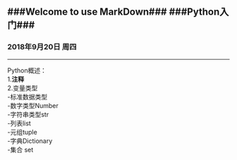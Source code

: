 ###Welcome to use MarkDown###
###Python入门###
---

### 2018年9月20日 周四 ###
---
Python概述：   
1.**注释**     
2.变量类型   
-标准数据类型  
  -数字类型Number   
  -字符串类型str   
  -列表list   
  -元组tuple   
  -字典Dictionary   
  -集合 set   
